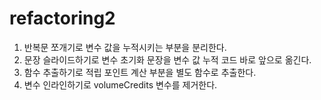 # refactoring2

1. 반복문 쪼개기로 변수 값을 누적시키는 부분을 분리한다.
2. 문장 슬라이드하기로 변수 초기화 문장을 변수 값 누적 코드 바로 앞으로 옮긴다.
3. 함수 추출하기로 적립 포인트 계산 부분을 별도 함수로 추출한다.
4. 변수 인라인하기로 volumeCredits 변수를 제거한다.